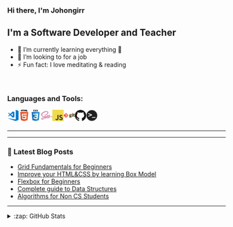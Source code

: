 ### Hi there, I'm Johongirr 


## I'm a Software Developer and Teacher

- 🌱 I’m currently learning everything 🤣
- 👯 I’m looking to for a job
- ⚡ Fun fact: I love meditating & reading

<br />

### Languages and Tools:

<img align="left" alt="Visual Studio Code" width="26px" src="https://raw.githubusercontent.com/github/explore/80688e429a7d4ef2fca1e82350fe8e3517d3494d/topics/visual-studio-code/visual-studio-code.png" />
<img align="left" alt="HTML5" width="26px" src="https://raw.githubusercontent.com/github/explore/80688e429a7d4ef2fca1e82350fe8e3517d3494d/topics/html/html.png" />
<img align="left" alt="CSS3" width="26px" src="https://raw.githubusercontent.com/github/explore/80688e429a7d4ef2fca1e82350fe8e3517d3494d/topics/css/css.png" />
<img align="left" alt="Sass" width="26px" src="https://raw.githubusercontent.com/github/explore/80688e429a7d4ef2fca1e82350fe8e3517d3494d/topics/sass/sass.png" />
<img align="left" alt="JavaScript" width="26px" src="https://raw.githubusercontent.com/github/explore/80688e429a7d4ef2fca1e82350fe8e3517d3494d/topics/javascript/javascript.png" />
<img align="left" alt="Git" width="26px" src="https://raw.githubusercontent.com/github/explore/80688e429a7d4ef2fca1e82350fe8e3517d3494d/topics/git/git.png" />
<img align="left" alt="GitHub" width="26px" src="https://raw.githubusercontent.com/github/explore/78df643247d429f6cc873026c0622819ad797942/topics/github/github.png" />
<img align="left" alt="Terminal" width="26px" src="https://raw.githubusercontent.com/github/explore/80688e429a7d4ef2fca1e82350fe8e3517d3494d/topics/terminal/terminal.png" />

<br />
<br />

---

 

---

### 📕 Latest Blog Posts

<!-- BLOG-POST-LIST:START -->
- [Grid Fundamentals for Beginners](hhttps://dev.to/johongirr/grid-fundamentals-for-beginners-74m)
- [Improve your HTML&CSS by learning Box Model](https://dev.to/johongirr/learn-box-model-to-write-better-css-3dc6)
- [Flexbox for Beginners](https://dev.to/johongirr/flexbox-basics-for-noobs-4bl3)
- [Complete guide to Data Structures](https://dev.to/johongirr/data-structures-for-complete-beginners-af5)
- [Algorithms for Non CS Students](https://dev.to/johongirr/data-structures-for-complete-beginners-af5)
<!-- BLOG-POST-LIST:END -->

---
 
  

<details>
  <summary>:zap: GitHub Stats</summary>

  <img align="left" alt="Johongirr's GitHub Stats" src="https://github-readme-stats.codestackr.vercel.app/api?username=codeSTACKr&show_icons=true&hide_border=true" />

</details>
 
